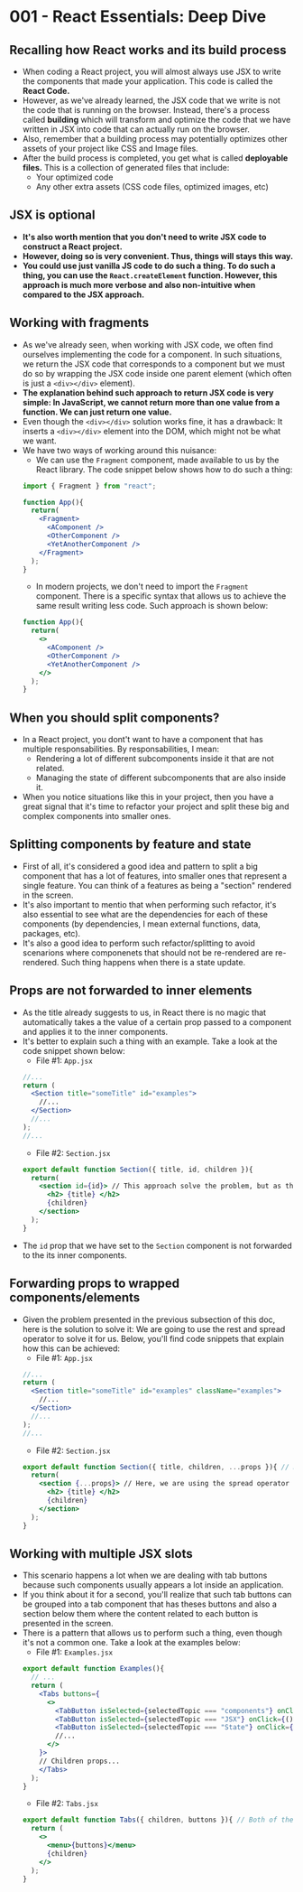 # 001 - React Essentials: Deep Dive

## Recalling how React works and its build process
* When coding a React project, you will almost always use JSX to write the components that made your application. This code is called the __React Code.__
* However, as we've already learned, the JSX code that we write is not the code that is running on the browser. Instead, there's a process called __building__ which will transform and optimize the code that we have written in JSX into code that can actually run on the browser.
* Also, remember that a building process may potentially optimizes other assets of your project like CSS and Image files.
* After the build process is completed, you get what is called __deployable files.__ This is a collection of generated files that include:
  * Your optimized code
  * Any other extra assets (CSS code files, optimized images, etc)

## JSX is optional
* __It's also worth mention that you don't need to write JSX code to construct a React project.__
* __However, doing so is very convenient. Thus, things will stays this way.__
* __You could use just vanilla JS code to do such a thing. To do such a thing, you can use the ```React.createElement``` function. However, this approach is much more verbose and also non-intuitive when compared to the JSX approach.__

## Working with fragments
* As we've already seen, when working with JSX code, we often find ourselves implementing the code for a component. In such situations, we return the JSX code that corresponds to a component but we must do so by wrapping the JSX code inside one parent element (which often is just a ```<div></div>``` element).
* __The explanation behind such approach to return JSX code is very simple: In JavaScript, we cannot return more than one value from a function. We can just return one value.__
* Even though the ```<div></div>``` solution works fine, it has a drawback: It inserts a ```<div></div>``` element into the DOM, which might not be what we want.
* We have two ways of working around this nuisance:
  * We can use the ```Fragment``` component, made available to us by the React library. The code snippet below shows how to do such a thing:
  ```jsx
  import { Fragment } from "react"; 

  function App(){
    return(
      <Fragment>
        <AComponent />
        <OtherComponent />
        <YetAnotherComponent />
      </Fragment>
    );
  }
  ```
  * In modern projects, we don't need to import the ```Fragment``` component. There is a specific syntax that allows us to achieve the same result writing less code. Such approach is shown below:
  ```jsx
  function App(){
    return(
      <>
        <AComponent />
        <OtherComponent />
        <YetAnotherComponent />
      </>
    );
  }
  ```

## When you should split components?
* In a React project, you dont't want to have a component that has multiple responsabilities. By responsabilities, I mean:
  * Rendering a lot of different subcomponents inside it that are not related.
  * Managing the state of different subcomponents that are also inside it.
* When you notice situations like this in your project, then you have a great signal that it's time to refactor your project and split these big and complex components into smaller ones.

## Splitting components by feature and state
* First of all, it's considered a good idea and pattern to split a big component that has a lot of features, into smaller ones that represent a single feature. You can think of a features as being a "section" rendered in the screen.
* It's also important to mentio that when performing such refactor, it's also essential to see what are the dependencies for each of these components (by dependencies, I mean external functions, data, packages, etc).
* It's also a good idea to perform such refactor/splitting to avoid scenarions where componenets that should not be re-rendered are re-rendered. Such thing happens when there is a state update.

## Props are not forwarded to inner elements
* As the title already suggests to us, in React there is no magic that automatically takes a the value of a certain prop passed to a component and applies it to the inner components.
* It's better to explain such a thing with an example. Take a look at the code snippet shown below:
  * File #1: ```App.jsx```
  ```jsx
  //...
  return (
    <Section title="someTitle" id="examples">
      //...
    </Section>
    //...
  );
  //...
  ```
  * File #2: ```Section.jsx```
  ```jsx
  export default function Section({ title, id, children }){
    return(
      <section id={id}> // This approach solve the problem, but as the project grows, it leads to a very verbose code.
        <h2> {title} </h2>
        {children}
      </section>
    );
  }
  ```
* The ```id``` prop that we have set to the ```Section``` component is not forwarded to the its inner components.

## Forwarding props to wrapped components/elements
* Given the problem presented in the previous subsection of this doc, here is the solution to solve it: We are going to use the rest and spread operator to solve it for us. Below, you'll find code snippets that explain how this can be achieved:
  * File #1: ```App.jsx```
  ```jsx
  //...
  return (
    <Section title="someTitle" id="examples" className="examples">
      //...
    </Section>
    //...
  );
  //...
  ```
  * File #2: ```Section.jsx```
  ```jsx
  export default function Section({ title, children, ...props }){ // Here we are using the rest operator to group into an object (called 'props') all props that are not named 'title' or 'children'.
    return(
      <section {...props}> // Here, we are using the spread operator to forward all props that we received from outside to this section element (in our case, such props are 'id' and 'className').
        <h2> {title} </h2>
        {children}
      </section>
    );
  }
  ```

## Working with multiple JSX slots
* This scenario happens a lot when we are dealing with tab buttons because such components usually appears a lot inside an application.
* If you think about it for a second, you'll realize that such tab buttons can be grouped into a tab component that has theses buttons and also a section below them where the content related to each button is presented in the screen.
* There is a pattern that allows us to perform such a thing, even though it's not a common one. Take a look at the examples below:
  * File #1: ```Examples.jsx```
  ```jsx
  export default function Examples(){
    // ...
    return (
      <Tabs buttons={
        <>
          <TabButton isSelected={selectedTopic === "components"} onClick={() => {handleSelect("components")}}> Components </TabButton>
          <TabButton isSelected={selectedTopic === "JSX"} onClick={() => {handleSelect("JSX")}}> JSX </TabButton>
          <TabButton isSelected={selectedTopic === "State"} onClick={() => {handleSelect("State")}}> State </TabButton>
          //...
        </>
      }>
      // Children props...
      </Tabs>
    );
  }
  ```
  * File #2: ```Tabs.jsx```
  ```jsx
  export default function Tabs({ children, buttons }){ // Both of these parameters (props) will receive JSX code as their values (In the end, JSX is just a value).
    return (
      <>
        <menu>{buttons}</menu>
        {children}
      </>
    );
  }
  ```